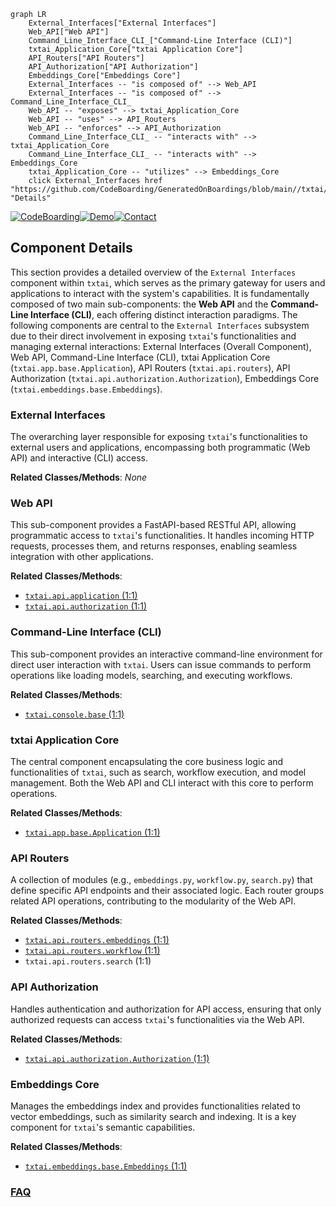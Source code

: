 ```mermaid
graph LR
    External_Interfaces["External Interfaces"]
    Web_API["Web API"]
    Command_Line_Interface_CLI_["Command-Line Interface (CLI)"]
    txtai_Application_Core["txtai Application Core"]
    API_Routers["API Routers"]
    API_Authorization["API Authorization"]
    Embeddings_Core["Embeddings Core"]
    External_Interfaces -- "is composed of" --> Web_API
    External_Interfaces -- "is composed of" --> Command_Line_Interface_CLI_
    Web_API -- "exposes" --> txtai_Application_Core
    Web_API -- "uses" --> API_Routers
    Web_API -- "enforces" --> API_Authorization
    Command_Line_Interface_CLI_ -- "interacts with" --> txtai_Application_Core
    Command_Line_Interface_CLI_ -- "interacts with" --> Embeddings_Core
    txtai_Application_Core -- "utilizes" --> Embeddings_Core
    click External_Interfaces href "https://github.com/CodeBoarding/GeneratedOnBoardings/blob/main//txtai/External_Interfaces.md" "Details"
```
[![CodeBoarding](https://img.shields.io/badge/Generated%20by-CodeBoarding-9cf?style=flat-square)](https://github.com/CodeBoarding/CodeBoarding)[![Demo](https://img.shields.io/badge/Try%20our-Demo-blue?style=flat-square)](https://www.codeboarding.org/demo)[![Contact](https://img.shields.io/badge/Contact%20us%20-%20contact@codeboarding.org-lightgrey?style=flat-square)](mailto:contact@codeboarding.org)

## Component Details

This section provides a detailed overview of the `External Interfaces` component within `txtai`, which serves as the primary gateway for users and applications to interact with the system's capabilities. It is fundamentally composed of two main sub-components: the **Web API** and the **Command-Line Interface (CLI)**, each offering distinct interaction paradigms. The following components are central to the `External Interfaces` subsystem due to their direct involvement in exposing `txtai`'s functionalities and managing external interactions: External Interfaces (Overall Component), Web API, Command-Line Interface (CLI), txtai Application Core (`txtai.app.base.Application`), API Routers (`txtai.api.routers`), API Authorization (`txtai.api.authorization.Authorization`), Embeddings Core (`txtai.embeddings.base.Embeddings`).

### External Interfaces
The overarching layer responsible for exposing `txtai`'s functionalities to external users and applications, encompassing both programmatic (Web API) and interactive (CLI) access.


**Related Classes/Methods**: _None_

### Web API
This sub-component provides a FastAPI-based RESTful API, allowing programmatic access to `txtai`'s functionalities. It handles incoming HTTP requests, processes them, and returns responses, enabling seamless integration with other applications.


**Related Classes/Methods**:

- <a href="https://github.com/neuml/txtai/blob/master/src/python/txtai/api/application.py#L1-L1" target="_blank" rel="noopener noreferrer">`txtai.api.application` (1:1)</a>
- <a href="https://github.com/neuml/txtai/blob/master/src/python/txtai/api/authorization.py#L1-L1" target="_blank" rel="noopener noreferrer">`txtai.api.authorization` (1:1)</a>


### Command-Line Interface (CLI)
This sub-component provides an interactive command-line environment for direct user interaction with `txtai`. Users can issue commands to perform operations like loading models, searching, and executing workflows.


**Related Classes/Methods**:

- <a href="https://github.com/neuml/txtai/blob/master/src/python/txtai/console/base.py#L1-L1" target="_blank" rel="noopener noreferrer">`txtai.console.base` (1:1)</a>


### txtai Application Core
The central component encapsulating the core business logic and functionalities of `txtai`, such as search, workflow execution, and model management. Both the Web API and CLI interact with this core to perform operations.


**Related Classes/Methods**:

- <a href="https://github.com/neuml/txtai/blob/master/src/python/txtai/app/base.py#L1-L1" target="_blank" rel="noopener noreferrer">`txtai.app.base.Application` (1:1)</a>


### API Routers
A collection of modules (e.g., `embeddings.py`, `workflow.py`, `search.py`) that define specific API endpoints and their associated logic. Each router groups related API operations, contributing to the modularity of the Web API.


**Related Classes/Methods**:

- <a href="https://github.com/neuml/txtai/blob/master/src/python/txtai/api/routers/embeddings.py#L1-L1" target="_blank" rel="noopener noreferrer">`txtai.api.routers.embeddings` (1:1)</a>
- <a href="https://github.com/neuml/txtai/blob/master/src/python/txtai/api/routers/workflow.py#L1-L1" target="_blank" rel="noopener noreferrer">`txtai.api.routers.workflow` (1:1)</a>
- `txtai.api.routers.search` (1:1)


### API Authorization
Handles authentication and authorization for API access, ensuring that only authorized requests can access `txtai`'s functionalities via the Web API.


**Related Classes/Methods**:

- <a href="https://github.com/neuml/txtai/blob/master/src/python/txtai/api/authorization.py#L1-L1" target="_blank" rel="noopener noreferrer">`txtai.api.authorization.Authorization` (1:1)</a>


### Embeddings Core
Manages the embeddings index and provides functionalities related to vector embeddings, such as similarity search and indexing. It is a key component for `txtai`'s semantic capabilities.


**Related Classes/Methods**:

- <a href="https://github.com/neuml/txtai/blob/master/src/python/txtai/embeddings/base.py#L1-L1" target="_blank" rel="noopener noreferrer">`txtai.embeddings.base.Embeddings` (1:1)</a>




### [FAQ](https://github.com/CodeBoarding/GeneratedOnBoardings/tree/main?tab=readme-ov-file#faq)